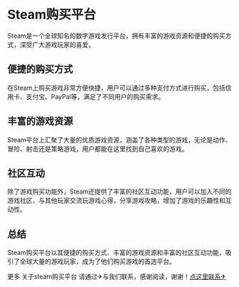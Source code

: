 # Steam购买平台

Steam是一个全球知名的数字游戏发行平台，拥有丰富的游戏资源和便捷的购买方式，深受广大游戏玩家的喜爱。

## 便捷的购买方式

在Steam上购买游戏非常方便快捷，用户可以通过多种支付方式进行购买，包括信用卡、支付宝、PayPal等，满足了不同用户的购买需求。

## 丰富的游戏资源

Steam平台上汇聚了大量的优质游戏资源，涵盖了各种类型的游戏，无论是动作、冒险、射击还是策略游戏，用户都能在这里找到自己喜欢的游戏。

## 社区互动

除了游戏购买功能外，Steam还提供了丰富的社区互动功能，用户可以加入不同的游戏社区，与其他玩家交流玩游戏心得，分享游戏攻略，增加了游戏的乐趣性和互动性。

## 总结

Steam购买平台以其便捷的购买方式、丰富的游戏资源和丰富的社区互动功能，吸引了全球大量的游戏玩家，成为了他们购买游戏的首选平台。

更多 关于steam购买平台 请通过✈与我们联系，感谢阅读，谢谢！[点这里联系✈](https://b.k02.cc)